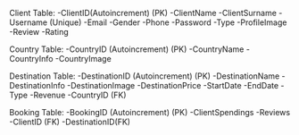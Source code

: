 Client Table:
    -ClientID(Autoincrement) (PK)
    -ClientName
    -ClientSurname
    -Username (Unique)
    -Email
    -Gender
    -Phone
    -Password
    -Type
    -ProfileImage
    -Review
    -Rating
    

Country Table:
    -CountryID (Autoincrement) (PK)
    -CountryName
    -CountryInfo
    -CountryImage

Destination Table:
    -DestinationID (Autoincrement) (PK)
    -DestinationName
    -DestinationInfo
    -DestinationImage
    -DestinationPrice
    -StartDate
    -EndDate
    -Type
    -Revenue
    -CountryID (FK)


Booking Table:
    -BookingID (Autoincrement) (PK)
    -ClientSpendings 
    -Reviews
    -ClientID (FK)
    -DestinationID(FK)
  
    

    